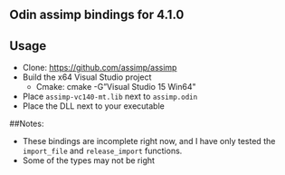 ## Odin assimp bindings for 4.1.0

## Usage
 * Clone: https://github.com/assimp/assimp
 * Build the x64 Visual Studio project
   - Cmake: cmake -G”Visual Studio 15 Win64"
 * Place `assimp-vc140-mt.lib` next to `assimp.odin`
 * Place the DLL next to your executable

##Notes:
 * These bindings are incomplete right now, and I have only tested the `import_file` and `release_import` functions.
 * Some of the types may not be right

